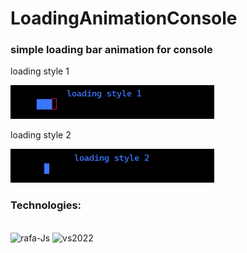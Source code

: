 # LoadingAnimationConsole

<h3>simple loading bar animation for console</h3>

<p>loading style 1</p>
<img  src = "https://github.com/AndreGustavo-Developer/LoadingAnimationConsole/blob/main/ImgReadme/loading1.gif"/>

<p>loading style 2</p>
<img  src = "https://github.com/AndreGustavo-Developer/LoadingAnimationConsole/blob/main/ImgReadme/loading2.gif"/>

<h3>Technologies:</h3>
<div style = "display: inline_block"><br>
<img aling = "center" alt = "rafa-Js" height = "40" width = "40" src = "https://cdn.jsdelivr.net/gh/devicons/devicon/icons/cplusplus/cplusplus-original.svg">
<img aling = "center" alt = "vs2022" height = "40" width = "40" src = "https://cdn.jsdelivr.net/gh/devicons/devicon/icons/visualstudio/visualstudio-plain.svg">
  
</div>
